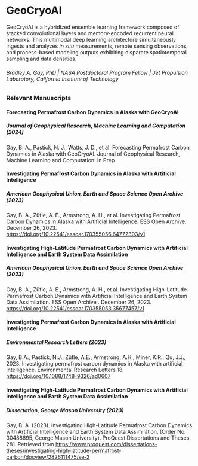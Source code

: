 # GeoCryoAI
GeoCryoAI is a hybridized ensemble learning framework composed of stacked convolutional layers and memory-encoded recurrent neural networks. This multimodal deep learning architecture simultaneously ingests and analyzes _in situ_ measurements, remote sensing observations, and process-based modeling outputs exhibiting disparate spatiotemporal sampling and data densities.
###### Bradley A. Gay, PhD | NASA Postdoctoral Program Fellow | Jet Propulsion Laboratory, California Institute of Technology
### Relevant Manuscripts
#### Forecasting Permafrost Carbon Dynamics in Alaska with GeoCryoAI
##### Journal of Geophysical Research, Machine Learning and Computation (2024)
Gay, B. A., Pastick, N. J., Watts, J. D., et al. Forecasting Permafrost Carbon Dynamics in Alaska with GeoCryoAI. Journal of Geophysical Research, Machine Learning and Computation. In Prep
#### Investigating Permafrost Carbon Dynamics in Alaska with Artificial Intelligence
##### American Geophysical Union, Earth and Space Science Open Archive (2023)
Gay, B. A., Züfle, A. E., Armstrong, A. H., et al. Investigating Permafrost Carbon Dynamics in Alaska with Artificial Intelligence. ESS Open Archive. December 26, 2023. https://doi.org/10.22541/essoar.170355056.64772303/v1
#### Investigating High-Latitude Permafrost Carbon Dynamics with Artificial Intelligence and Earth System Data Assimilation
##### American Geophysical Union, Earth and Space Science Open Archive (2023)
Gay, B. A., Züfle, A. E., Armstrong, A. H., et al. Investigating High-Latitude Permafrost Carbon Dynamics with Artificial Intelligence and Earth System Data Assimilation. ESS Open Archive . December 26, 2023. https://doi.org/10.22541/essoar.170355053.35677457/v1
#### Investigating Permafrost Carbon Dynamics in Alaska with Artificial Intelligence
##### Environmental Research Letters (2023)
Gay, B.A., Pastick, N.J., Züfle, A.E., Armstrong, A.H., Miner, K.R., Qu, J.J., 2023. Investigating permafrost carbon dynamics in Alaska with artificial intelligence. Environmental Research Letters 18. https://doi.org/10.1088/1748-9326/ad0607
#### Investigating High-Latitude Permafrost Carbon Dynamics with Artificial Intelligence and Earth System Data Assimilation
##### Dissertation, George Mason University (2023)
Gay, B. A. (2023). Investigating High-Latitude Permafrost Carbon Dynamics with Artificial Intelligence and Earth System Data Assimilation. (Order No. 30488695, George Mason University). ProQuest Dissertations and Theses, 281. Retrieved from https://www.proquest.com/dissertations-theses/investigating-high-latitude-permafrost-carbon/docview/2826111475/se-2
